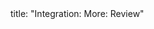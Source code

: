 <frontmatter>
title: "Integration: More: Review"
</frontmatter>

<include src="unit-inPage-asFlat.md" boilerplate />